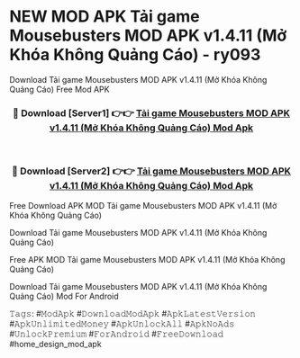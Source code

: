 # NEW MOD APK Tải game Mousebusters MOD APK v1.4.11 (Mở Khóa Không Quảng Cáo) - ry093
Download Tải game Mousebusters MOD APK v1.4.11 (Mở Khóa Không Quảng Cáo) Free Mod APK

<div align="center">
<h3>🔴 Download [Server1] 👉👉 <a href="https://apk-comot.site?title=Tải_game_Mousebusters_MOD_APK_v1.4.11_(Mở_Khóa_Không_Quảng_Cáo)">Tải game Mousebusters MOD APK v1.4.11 (Mở Khóa Không Quảng Cáo) Mod Apk</a></h3><br>

<h3>🔴 Download [Server2] 👉👉 <a href="https://apk-comot.site?title=Tải_game_Mousebusters_MOD_APK_v1.4.11_(Mở_Khóa_Không_Quảng_Cáo)">Tải game Mousebusters MOD APK v1.4.11 (Mở Khóa Không Quảng Cáo) Mod Apk</a></h3>
</div>


Free Download APK MOD Tải game Mousebusters MOD APK v1.4.11 (Mở Khóa Không Quảng Cáo)

Download Tải game Mousebusters MOD APK v1.4.11 (Mở Khóa Không Quảng Cáo) 

Free APK MOD Tải game Mousebusters MOD APK v1.4.11 (Mở Khóa Không Quảng Cáo) 

Download Tải game Mousebusters MOD APK v1.4.11 (Mở Khóa Không Quảng Cáo) Mod For Android

𝚃𝚊𝚐𝚜: #𝙼𝚘𝚍𝙰𝚙𝚔 #𝙳𝚘𝚠𝚗𝚕𝚘𝚊𝚍𝙼𝚘𝚍𝙰𝚙𝚔 #𝙰𝚙𝚔𝙻𝚊𝚝𝚎𝚜𝚝𝚅𝚎𝚛𝚜𝚒𝚘𝚗 #𝙰𝚙𝚔𝚄𝚗𝚕𝚒𝚖𝚒𝚝𝚎𝚍𝙼𝚘𝚗𝚎𝚢 #𝙰𝚙𝚔𝚄𝚗𝚕𝚘𝚌𝚔𝙰𝚕𝚕 #𝙰𝚙𝚔𝙽𝚘𝙰𝚍𝚜 #𝚄𝚗𝚕𝚘𝚌𝚔𝙿𝚛𝚎𝚖𝚒𝚞𝚖 #𝙵𝚘𝚛𝙰𝚗𝚍𝚛𝚘𝚒𝚍 #𝙵𝚛𝚎𝚎𝙳𝚘𝚠𝚗𝚕𝚘𝚊𝚍 #home_design_mod_apk